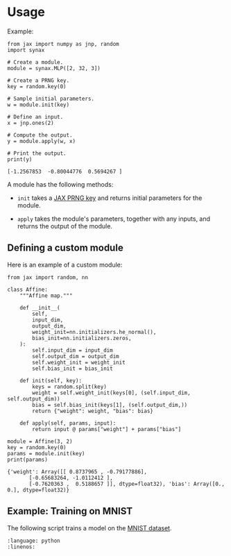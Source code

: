 # Usage

Example:

```python3
from jax import numpy as jnp, random
import synax

# Create a module.
module = synax.MLP([2, 32, 3])

# Create a PRNG key.
key = random.key(0)

# Sample initial parameters.
w = module.init(key)

# Define an input.
x = jnp.ones(2)

# Compute the output.
y = module.apply(w, x)

# Print the output.
print(y)
```

```
[-1.2567853  -0.80044776  0.5694267 ]
```

A module has the following methods:

- ``init`` takes a [JAX PRNG key](https://docs.jax.dev/en/latest/_autosummary/jax.random.key.html) and returns initial parameters for the module.

- ``apply`` takes the module's parameters, together with any inputs, and returns the output of the module.

## Defining a custom module

Here is an example of a custom module:

```python3
from jax import random, nn

class Affine:
    """Affine map."""

    def __init__(
        self,
        input_dim,
        output_dim,
        weight_init=nn.initializers.he_normal(),
        bias_init=nn.initializers.zeros,
    ):
        self.input_dim = input_dim
        self.output_dim = output_dim
        self.weight_init = weight_init
        self.bias_init = bias_init

    def init(self, key):
        keys = random.split(key)
        weight = self.weight_init(keys[0], (self.input_dim, self.output_dim))
        bias = self.bias_init(keys[1], (self.output_dim,))
        return {"weight": weight, "bias": bias}

    def apply(self, params, input):
        return input @ params["weight"] + params["bias"]

module = Affine(3, 2)
key = random.key(0)
params = module.init(key)
print(params)
```

```
{'weight': Array([[ 0.8737965 , -0.79177886],
       [-0.65683264, -1.0112412 ],
       [-0.7620363 ,  0.5188657 ]], dtype=float32), 'bias': Array([0., 0.], dtype=float32)}
```

## Example: Training on MNIST

The following script trains a model on the [MNIST dataset](https://www.tensorflow.org/datasets/catalog/mnist).

```{literalinclude} ../examples/mnist.py
:language: python
:linenos:
```

